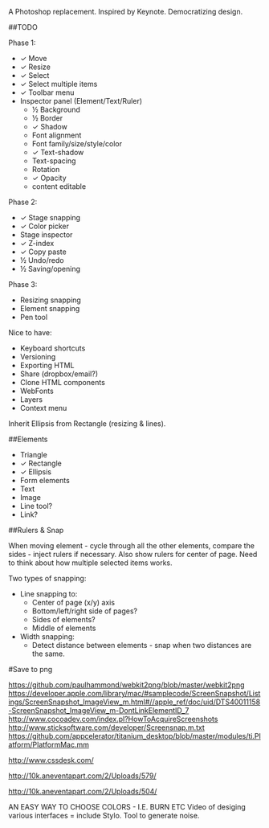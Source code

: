 A Photoshop replacement. Inspired by Keynote. Democratizing design.

##TODO

Phase 1:

* ✓ Move
* ✓ Resize
* ✓ Select
* ✓ Select multiple items
* ✓ Toolbar menu
* Inspector panel (Element/Text/Ruler)
  * ½ Background
  * ½ Border
  * ✓ Shadow
  * Font alignment
  * Font family/size/style/color
  * ✓ Text-shadow
  * Text-spacing
  * Rotation
  * ✓ Opacity
  * content editable

Phase 2:

* ✓ Stage snapping
* ✓ Color picker
* Stage inspector
* ✓ Z-index
* ✓ Copy paste
* ½ Undo/redo
* ½ Saving/opening

Phase 3:

* Resizing snapping
* Element snapping
* Pen tool

Nice to have:

* Keyboard shortcuts
* Versioning
* Exporting HTML
* Share (dropbox/email?)
* Clone HTML components
* WebFonts
* Layers
* Context menu

Inherit Ellipsis from Rectangle (resizing & lines).

##Elements

* Triangle
* ✓ Rectangle
* ✓ Ellipsis
* Form elements
* Text
* Image
* Line tool?
* Link?

##Rulers & Snap

When moving element - cycle through all the other elements, compare the sides - inject rulers if necessary. Also show rulers for center of page. Need to think about how multiple selected items works.

Two types of snapping:

* Line snapping to:
  * Center of page (x/y) axis
  * Bottom/left/right side of pages?
  * Sides of elements?
  * Middle of elements
* Width snapping:
  * Detect distance between elements - snap when two distances are the same.

#Save to png

https://github.com/paulhammond/webkit2png/blob/master/webkit2png
https://developer.apple.com/library/mac/#samplecode/ScreenSnapshot/Listings/ScreenSnapshot_ImageView_m.html#//apple_ref/doc/uid/DTS40011158-ScreenSnapshot_ImageView_m-DontLinkElementID_7
http://www.cocoadev.com/index.pl?HowToAcquireScreenshots
http://www.sticksoftware.com/developer/Screensnap.m.txt
https://github.com/appcelerator/titanium_desktop/blob/master/modules/ti.Platform/PlatformMac.mm

http://www.cssdesk.com/

http://10k.aneventapart.com/2/Uploads/579/

http://10k.aneventapart.com/2/Uploads/504/

AN EASY WAY TO CHOOSE COLORS - I.E. BURN ETC
Video of desiging various interfaces = include Stylo.
Tool to generate noise.